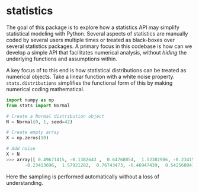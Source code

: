 # statistics

The goal of this package is to explore how a statistics API may simplify statistical modeling with Python. Several aspects of statistics are manually coded by several users multiple times or treated as black-boxes over several statistics packages. A primary focus in this codebase is how can we develop a simple API that facilitates numerical analysis, without *hiding* the underlying functions and assumptions within.

A key focus of to this end is how statistical distributions can be treated as numerical objects. Take a linear function with a white noise property. `stats.distributions` simplifies the functional form of this by making numerical coding mathematical.

```python
import numpy as np
from stats import Normal

# Create a Normal distribution object
N = Normal(0, 1, seed=42)

# Create empty array
X = np.zeros(10)

# Add noise
X + N
>>> array([ 0.49671415, -0.1382643 ,  0.64768854,  1.52302986, -0.23415337,
       -0.23413696,  1.57921282,  0.76743473, -0.46947439,  0.54256004])
```

Here the sampling is performed automatically without a loss of understanding.